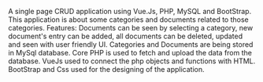 A single page CRUD application using Vue.Js, PHP, MySQL and BootStrap.
This application is about some categories and documents related to those categories.
Features: Documents can be seen by selecting a category, new document's entry can be added, all documents can be deleted, updated and seen with user friendly UI.
Categories and Documents are being stored in MySql database.
Core PHP is used to fetch and upload the data from the database.
VueJs used to connect the php objects and functions with HTML.
BootStrap and Css used for the designing of the application.
